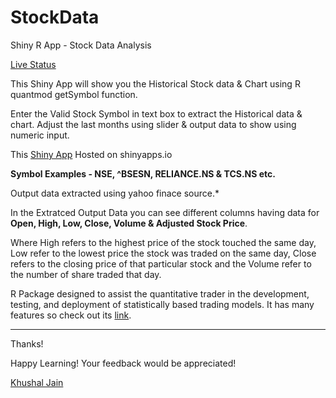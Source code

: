 # StockData
Shiny R App - Stock Data Analysis

[Live Status](https://khushaljain1.shinyapps.io/StockData/)

This Shiny App will show you the Historical Stock data & Chart using R quantmod getSymbol function.

Enter the Valid Stock Symbol in text box to extract the Historical data & chart. Adjust the last months using slider & output data to show using numeric input.

This [Shiny App](https://khushaljain1.shinyapps.io/StockData/) Hosted on shinyapps.io

**Symbol Examples - NSE, ^BSESN, RELIANCE.NS & TCS.NS etc.**

Output data extracted using yahoo finace source.*

In the Extratced Output Data you can see different columns having data for **Open, High, Low, Close, Volume & Adjusted Stock Price**.

Where High refers to the highest price of the stock touched the same day, Low refer to the lowest price the stock was traded on the same day, Close refers to the closing price of that particular stock and the Volume refer to the number of share traded that day.

R Package designed to assist the quantitative trader in the development, testing, and deployment of statistically based trading models. It has many features so check out its [link](https://cran.r-project.org/web/packages/quantmod/quantmod.pdf).

***

Thanks!

Happy Learning! Your feedback would be appreciated!

[Khushal Jain](https://github.com/85599)
